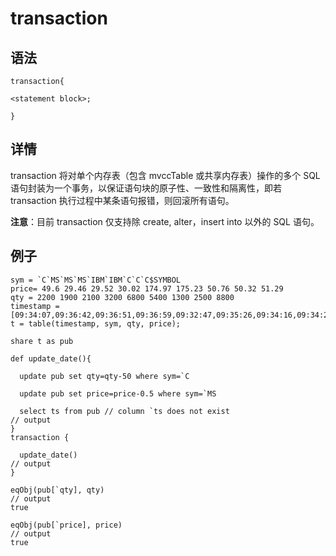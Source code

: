 # transaction

## 语法

```
transaction{

<statement block>;

}
```

## 详情

transaction 将对单个内存表（包含 mvccTable
或共享内存表）操作的多个 SQL 语句封装为一个事务，以保证语句块的原子性、一致性和隔离性，即若 transaction
执行过程中某条语句报错，则回滚所有语句。

**注意**：目前 transaction 仅支持除 create, alter，insert into 以外的 SQL 语句。

## 例子

```
sym = `C`MS`MS`MS`IBM`IBM`C`C`C$SYMBOL
price= 49.6 29.46 29.52 30.02 174.97 175.23 50.76 50.32 51.29
qty = 2200 1900 2100 3200 6800 5400 1300 2500 8800
timestamp = [09:34:07,09:36:42,09:36:51,09:36:59,09:32:47,09:35:26,09:34:16,09:34:26,09:38:12]
t = table(timestamp, sym, qty, price);

share t as pub

def update_date(){

  update pub set qty=qty-50 where sym=`C

  update pub set price=price-0.5 where sym=`MS

  select ts from pub // column `ts does not exist
// output
}
transaction {

  update_date()
// output
}

eqObj(pub[`qty], qty)
// output
true

eqObj(pub[`price], price)
// output
true
```


